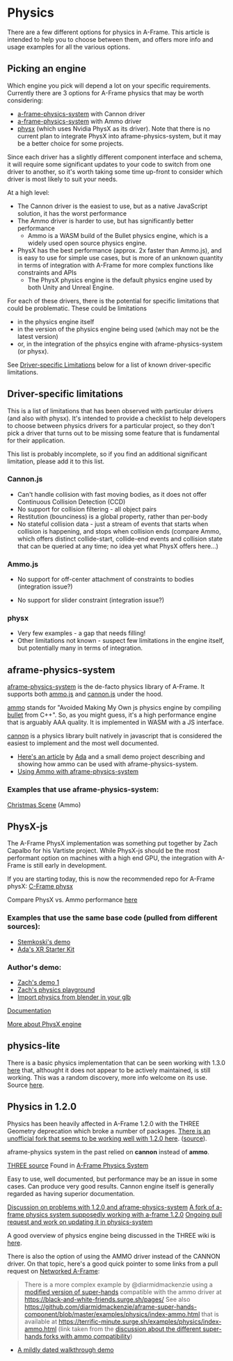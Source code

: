 # Physics

There are a few different options for physics in A-Frame.  This article is intended to help you to choose between them, and offers more info and usage examples for all the various options.

## Picking an engine
Which engine you pick will depend a lot on your specific requirements.  Currently there are 3 options for A-Frame physics that may be worth considering:

- [a-frame-physics-system](https://github.com/c-frame/aframe-physics-system) with Cannon driver
- [a-frame-physics-system](https://github.com/c-frame/aframe-physics-system) with Ammo driver
- [physx](https://github.com/c-frame/physx) (which uses Nvidia PhysX as its driver).  Note that there is no current plan to integrate PhysX into aframe-physics-system, but it may be a better choice for some projects.

Since each driver has a slightly different component interface and schema, it will require some significant updates to your code to switch from one driver to another, so it's worth taking some time up-front to consider which driver is most likely to suit your needs.

At a high level:

- The Cannon driver is the easiest to use, but as a native JavaScript solution, it has the worst performance
- The Ammo driver is harder to use, but has significantly better performance
  - Ammo is a WASM build of the Bullet physics engine, which is a widely used open source physics engine.
- PhysX has the best performance (approx. 2x faster than Ammo.js), and is easy to use for simple use cases, but is more of an unknown quantity in terms of integration with A-Frame for more complex functions like constraints and APIs 
  - The PhysX physics engine is the default physics engine used by both Unity and Unreal Engine.

For each of these drivers, there is the potential for specific limitations that could be problematic.  These could be limitations

- in the physics engine itself
- in the version of the physics engine being used (which may not be the latest version)
- or, in the integration of the phsyics engine with aframe-physics-system (or physx).

See [Driver-specific Limitations](#driver-specific-limitations) below for a list of known driver-specific limitations.

## Driver-specific limitations

This is a list of limitations that has been observed with particular drivers (and also with physx).  It's intended to provide a checklist to help developers to choose between physics drivers for a particular project, so they don't pick a driver that turns out to be missing some feature that is fundamental for their application.

This list is probably incomplete, so if you find an additional significant limitation, please add it to this list.

### Cannon.js

- Can't handle collision with fast moving bodies, as it does not offer Continuous Collision Detection (CCD)
- No support for collision filtering - all object pairs 
- Restitution (bounciness) is a global property, rather than per-body
- No stateful collision data - just a stream of events that starts when collision is happening, and stops when collision ends (compare Ammo, which offers distinct collide-start, collide-end events and collision state that can be queried at any time; no idea yet what PhysX offers here...)



### Ammo.js

- No support for off-center attachment of constraints to bodies (integration issue?)

- No support for slider constraint (integration issue?)

  

### physx

- Very few examples - a gap that needs filling!
- Other limitations not known - suspect few limitations in the engine itself, but potentially many in terms of integration.


## aframe-physics-system

[aframe-physics-system](https://github.com/c-frame/aframe-physics-system) is the de-facto physics library of A-Frame. It supports both [ammo.js](https://github.com/kripken/ammo.js/) and [cannon.js](http://schteppe.github.io/cannon.js/) under the hood.

[ammo](https://github.com/kripken/ammo.js/) stands for "Avoided Making My Own js physics engine by compiling [bullet](https://pybullet.org/wordpress/) from C++". So, as you might guess, it's a high performance engine that is arguably AAA quality. It is implemented in WASM with a JS interface.

[cannon](https://github.com/pmndrs/cannon-es) is a physics library built natively in javascript that is considered the easiest to implement and the most well documented.


- [Here's an article](https://medium.com/samsung-internet-dev/game-physics-on-the-web-in-aframe-628fbf7c32a3) by [Ada](https://twitter.com/adarosecannon?lang=en) and a small demo project describing and showing how ammo can be used with aframe-physics-system.
- [Using Ammo with aframe-physics-system](https://github.com/n5ro/aframe-physics-system/AmmoDriver.md)

### Examples that use aframe-physics-system:

[Christmas Scene](https://diarmidmackenzie.github.io/christmas-scene/) (Ammo)



## PhysX-js
The A-Frame PhysX implementation was something put together by Zach Capalbo for his Vartiste project. While PhysX-js should be the most performant option on machines with a high end GPU, the integration with A-Frame is still early in development.

If you are starting today, this is now the recommended repo for A-Frame physX:
[C-Frame physx](https://github.com/c-frame/physx)

Compare PhysX vs. Ammo performance [here](https://c-frame.github.io/physx/examples/pinboard/ammo-vs-physx.html)


### Examples that use the same base code (pulled from different sources):
- [Stemkoski's demo](https://stemkoski.github.io/A-Frame-Examples/quest-physics.html)
- [Ada's XR Starter Kit](https://github.com/AdaRoseCannon/aframe-xr-boilerplate)

### Author's demo:
- [Zach's demo 1](https://codepen.io/zach-capalbo/pen/Pobeppd?editors=1000)
- [Zach's physics playground](https://fascinated-hip-period.glitch.me/)
- [Import physics from blender in your glb](https://twitter.com/zach_geek/status/1370198868323934209)

[Documentation](https://vartiste.xyz/docs.html#physics.js)

[More about PhysX engine](https://en.wikipedia.org/wiki/PhysX)

## physics-lite

There is a basic physics implementation that can be seen working with 1.3.0 [here](https://glitch.com/~physics-lite) that, althought it does not appear to be actively maintained, is still working. This was a random discovery, more info welcome on its use. Source [here](https://github.com/disasteroftheuniverse/SuperQuest).


## Physics in 1.2.0
Physics has been heavily affected in A-Frame 1.2.0 with the THREE Geometry deprecation which broke a number of packages. [There is an unofficial fork that seems to be working well with 1.2.0 here](https://github.com/gearcoded/aframe-physics-system/blob/master/dist/aframe-physics-system.js). ([source](https://github.com/n5ro/aframe-physics-system/issues/187#issuecomment-792048570)).

aframe-physics system in the past relied on **cannon** instead of **ammo**.

[THREE source](https://github.com/donmccurdy/three-to-cannon#api)
Found in [A-Frame Physics System](https://github.com/n5ro/aframe-physics-system)

Easy to use, well documented, but performance may be an issue in some cases. Can produce very good results. Cannon engine itself is generally regarded as having superior documentation.

[Discussion on problems with 1.2.0 and aframe-physics-system](https://github.com/n5ro/aframe-physics-system/issues/187)
[A fork of a-frame physics system supposedly working with a-frame 1.2.0](https://github.com/n5ro/aframe-physics-system/issues/187#issuecomment-792048570)
[Ongoing pull request and work on updating it in physics-system](https://github.com/n5ro/aframe-physics-system/issues/189)

A good overview of physics engine being discussed in the THREE wiki is [here](https://discourse.threejs.org/t/preferred-physics-engine-cannon-js-ammo-js-diy/1565/9).

There is also the option of using the AMMO driver instead of the CANNON driver. On that topic, here's a good quick pointer to some links from a pull request on [Networked A-Frame](https://github.com/networked-aframe/networked-aframe/pull/270):
> There is a more complex example by @diarmidmackenzie using a [modified version of super-hands](https://github.com/diarmidmackenzie/aframe-super-hands-component) compatible with the ammo driver at https://black-and-white-friends.surge.sh/pages/
See also
https://github.com/diarmidmackenzie/aframe-super-hands-component/blob/master/examples/physics/index-ammo.html that is available at https://terrific-minute.surge.sh/examples/physics/index-ammo.html
(link taken from the [discussion about the different super-hands forks with ammo compatibility](https://aframevr.slack.com/archives/C3WGUL4K0/p1614673717007000))

* [A mildly dated walkthrough demo](https://kellylougheed.medium.com/make-a-webvr-ball-pit-with-a-frame-physics-bce2d40557d7)



